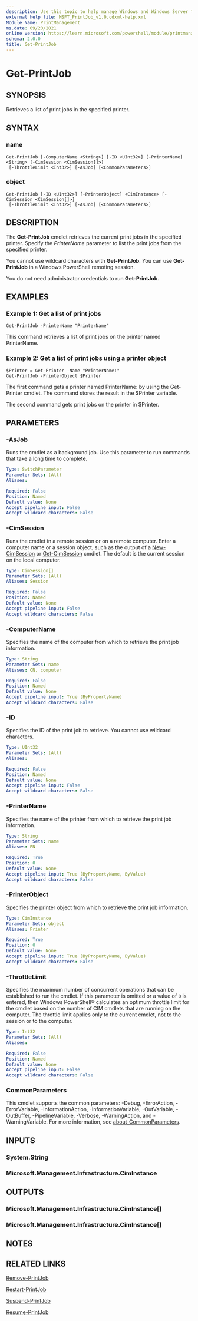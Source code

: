 ```yaml
---
description: Use this topic to help manage Windows and Windows Server technologies with Windows PowerShell.
external help file: MSFT_PrintJob_v1.0.cdxml-help.xml
Module Name: PrintManagement
ms.date: 09/20/2021
online version: https://learn.microsoft.com/powershell/module/printmanagement/get-printjob?view=windowsserver2025-ps&wt.mc_id=ps-gethelp
schema: 2.0.0
title: Get-PrintJob
---
```


# Get-PrintJob

## SYNOPSIS
Retrieves a list of print jobs in the specified printer.

## SYNTAX

### name
```
Get-PrintJob [-ComputerName <String>] [-ID <UInt32>] [-PrinterName] <String> [-CimSession <CimSession[]>]
 [-ThrottleLimit <Int32>] [-AsJob] [<CommonParameters>]
```

### object
```
Get-PrintJob [-ID <UInt32>] [-PrinterObject] <CimInstance> [-CimSession <CimSession[]>]
 [-ThrottleLimit <Int32>] [-AsJob] [<CommonParameters>]
```

## DESCRIPTION
The **Get-PrintJob** cmdlet retrieves the current print jobs in the specified printer.
Specify the *PrinterName* parameter to list the print jobs from the specified printer.

You cannot use wildcard characters with **Get-PrintJob**.
You can use **Get-PrintJob** in a Windows PowerShell remoting session.

You do not need administrator credentials to run **Get-PrintJob**.

## EXAMPLES

### Example 1: Get a list of print jobs
```
Get-PrintJob -PrinterName "PrinterName"
```

This command retrieves a list of print jobs on the printer named PrinterName.

### Example 2: Get a list of print jobs using a printer object
```
$Printer = Get-Printer -Name "PrinterName:"
Get-PrintJob -PrinterObject $Printer
```

The first command gets a printer named PrinterName: by using the Get-Printer cmdlet.
The command stores the result in the $Printer variable.

The second command gets print jobs on the printer in $Printer.

## PARAMETERS

### -AsJob
Runs the cmdlet as a background job. Use this parameter to run commands that take a long time to complete.

```yaml
Type: SwitchParameter
Parameter Sets: (All)
Aliases:

Required: False
Position: Named
Default value: None
Accept pipeline input: False
Accept wildcard characters: False
```

### -CimSession
Runs the cmdlet in a remote session or on a remote computer.
Enter a computer name or a session object, such as the output of a [New-CimSession](https://go.microsoft.com/fwlink/p/?LinkId=227967) or [Get-CimSession](https://go.microsoft.com/fwlink/p/?LinkId=227966) cmdlet.
The default is the current session on the local computer.

```yaml
Type: CimSession[]
Parameter Sets: (All)
Aliases: Session

Required: False
Position: Named
Default value: None
Accept pipeline input: False
Accept wildcard characters: False
```

### -ComputerName
Specifies the name of the computer from which to retrieve the print job information.

```yaml
Type: String
Parameter Sets: name
Aliases: CN, computer

Required: False
Position: Named
Default value: None
Accept pipeline input: True (ByPropertyName)
Accept wildcard characters: False
```

### -ID
Specifies the ID of the print job to retrieve.
You cannot use wildcard characters.

```yaml
Type: UInt32
Parameter Sets: (All)
Aliases:

Required: False
Position: Named
Default value: None
Accept pipeline input: False
Accept wildcard characters: False
```

### -PrinterName
Specifies the name of the printer from which to retrieve the print job information.

```yaml
Type: String
Parameter Sets: name
Aliases: PN

Required: True
Position: 0
Default value: None
Accept pipeline input: True (ByPropertyName, ByValue)
Accept wildcard characters: False
```

### -PrinterObject
Specifies the printer object from which to retrieve the print job information.

```yaml
Type: CimInstance
Parameter Sets: object
Aliases: Printer

Required: True
Position: 0
Default value: None
Accept pipeline input: True (ByPropertyName, ByValue)
Accept wildcard characters: False
```

### -ThrottleLimit
Specifies the maximum number of concurrent operations that can be established to run the cmdlet.
If this parameter is omitted or a value of `0` is entered, then Windows PowerShell® calculates an optimum throttle limit for the cmdlet based on the number of CIM cmdlets that are running on the computer.
The throttle limit applies only to the current cmdlet, not to the session or to the computer.

```yaml
Type: Int32
Parameter Sets: (All)
Aliases:

Required: False
Position: Named
Default value: None
Accept pipeline input: False
Accept wildcard characters: False
```

### CommonParameters
This cmdlet supports the common parameters: -Debug, -ErrorAction, -ErrorVariable, -InformationAction, -InformationVariable, -OutVariable, -OutBuffer, -PipelineVariable, -Verbose, -WarningAction, and -WarningVariable. For more information, see [about_CommonParameters](https://go.microsoft.com/fwlink/?LinkID=113216).

## INPUTS

### System.String

### Microsoft.Management.Infrastructure.CimInstance

## OUTPUTS

### Microsoft.Management.Infrastructure.CimInstance[]

### Microsoft.Management.Infrastructure.CimInstance[]

## NOTES

## RELATED LINKS

[Remove-PrintJob](./Remove-PrintJob.md)

[Restart-PrintJob](./Restart-PrintJob.md)

[Suspend-PrintJob](./Suspend-PrintJob.md)

[Resume-PrintJob](./Resume-PrintJob.md)

